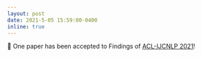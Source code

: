 ```yaml
---
layout: post
date: 2021-5-05 15:59:00-0400
inline: true
---
```


💬 One paper has been accepted to Findings of [ACL-IJCNLP 2021](https://2021.aclweb.org/)!
